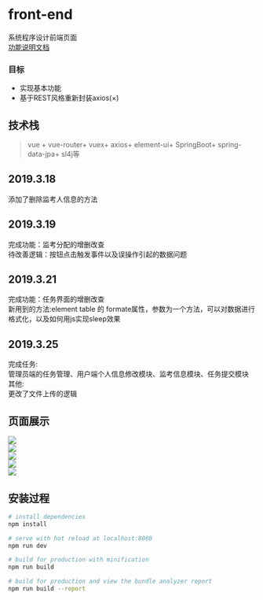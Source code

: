 # front-end
系统程序设计前端页面  
[功能说明文档](https://github.com/hsfy19091/SystemProgramingFontEnd/blob/master/%E9%A1%B9%E7%9B%AE%E8%AE%BE%E8%AE%A1.V2018.05.22.pdf)
### 目标
* 实现基本功能
* 基于REST风格重新封装axios(×)
## 技术栈  
> vue \+ vue-router\+ vuex\+ axios\+ element-ui\+ SpringBoot\+ spring-data-jpa\+ sl4j等  
## 2019.3.18  
添加了删除监考人信息的方法
## 2019.3.19  
完成功能：监考分配的增删改查  
待改善逻辑：按钮点击触发事件以及误操作引起的数据问题  
## 2019.3.21
完成功能：任务界面的增删改查  
新用到的方法:element table 的 formate属性，参数为一个方法，可以对数据进行格式化，以及如何用js实现sleep效果
## 2019.3.25
完成任务:   
管理员端的任务管理、用户端个人信息修改模块、监考信息模块、任务提交模块  
其他:  
更改了文件上传的逻辑  
## 页面展示
![](./图1.png)  
![](./图2.png)  
![](./图3.png)  
![](./图4.png)  
![](./图5.png)  
## 安装过程
``` bash
# install dependencies
npm install

# serve with hot reload at localhost:8080
npm run dev

# build for production with minification
npm run build

# build for production and view the bundle analyzer report
npm run build --report
